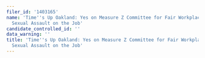```yaml
---
filer_id: '1403165'
name: 'Time''s Up Oakland: Yes on Measure Z Committee for Fair Workplaces & Ending
  Sexual Assault on the Job'
candidate_controlled_id: ''
data_warning: ''
title: 'Time''s Up Oakland: Yes on Measure Z Committee for Fair Workplaces & Ending
  Sexual Assault on the Job'
---
```

